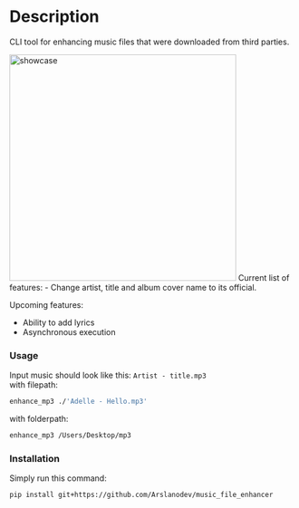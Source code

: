 # Description
CLI tool for enhancing music files that were downloaded from third parties.  

<img src="https://github.com/Arslanodev/music_file_enhancer/blob/main/imgs/showcase_mp3.png" alt="showcase" width="400"/>
Current list of features:
- Change artist, title and album cover name to its official.

Upcoming features:
- Ability to add lyrics
- Asynchronous execution

### Usage  
Input music should look like this: `Artist - title.mp3`  
with filepath:
```bash
enhance_mp3 ./'Adelle - Hello.mp3'
```
with folderpath:
```bash
enhance_mp3 /Users/Desktop/mp3
```

### Installation  
Simply run this command:  
```bash
pip install git+https://github.com/Arslanodev/music_file_enhancer
```
